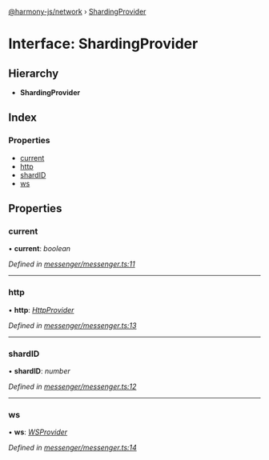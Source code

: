 [@harmony-js/network](../globals.md) › [ShardingProvider](shardingprovider.md)

# Interface: ShardingProvider

## Hierarchy

* **ShardingProvider**

## Index

### Properties

* [current](shardingprovider.md#current)
* [http](shardingprovider.md#http)
* [shardID](shardingprovider.md#shardid)
* [ws](shardingprovider.md#ws)

## Properties

###  current

• **current**: *boolean*

*Defined in [messenger/messenger.ts:11](https://github.com/FireStack-Lab/Harmony-sdk-core/blob/299af73/packages/harmony-network/src/messenger/messenger.ts#L11)*

___

###  http

• **http**: *[HttpProvider](../classes/httpprovider.md)*

*Defined in [messenger/messenger.ts:13](https://github.com/FireStack-Lab/Harmony-sdk-core/blob/299af73/packages/harmony-network/src/messenger/messenger.ts#L13)*

___

###  shardID

• **shardID**: *number*

*Defined in [messenger/messenger.ts:12](https://github.com/FireStack-Lab/Harmony-sdk-core/blob/299af73/packages/harmony-network/src/messenger/messenger.ts#L12)*

___

###  ws

• **ws**: *[WSProvider](../classes/wsprovider.md)*

*Defined in [messenger/messenger.ts:14](https://github.com/FireStack-Lab/Harmony-sdk-core/blob/299af73/packages/harmony-network/src/messenger/messenger.ts#L14)*
